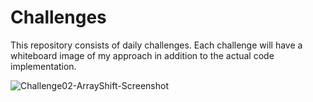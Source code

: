 # Challenges

This repository consists of daily challenges. 
Each challenge will have a whiteboard image of my approach in addition to the actual code implementation.


![Challenge02-ArrayShift-Screenshot](././Whiteboard-Challenge02-Img.jpg)





